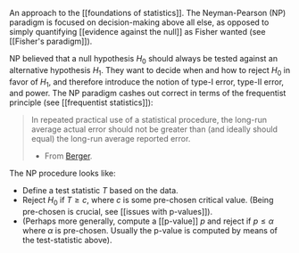 
An approach to the [[foundations of statistics]]. The Neyman-Pearson (NP) paradigm is focused on decision-making above all else, as opposed to simply quantifying [[evidence against the null]] as Fisher wanted (see [[Fisher's paradigm]]). 

 NP believed that a null hypothesis $H_0$ should always be tested against an alternative hypothesis $H_1$. They want to decide when and how to reject $H_0$ in favor of $H_1$, and therefore introduce the notion of type-I error, type-II error, and power. The NP paradigm cashes out correct in terms of the frequentist principle (see [[frequentist statistics]]): 

> In repeated practical use of a statistical procedure, the long-run average actual error should not be greater than (and ideally should equal) the long-run average reported error. 
> - From [Berger](https://www2.stat.duke.edu/~berger/papers/02-01.pdf). 

The NP procedure looks like: 
- Define a test statistic $T$ based on the data. 
- Reject $H_0$ if $T\geq c$, where $c$ is some pre-chosen critical value. (Being pre-chosen is crucial, see [[issues with p-values]]). 
- (Perhaps more generally, compute a [[p-value]] $p$ and reject if $p\leq \alpha$ where $\alpha$ is pre-chosen. Usually the p-value is computed by means of the test-statistic above). 


